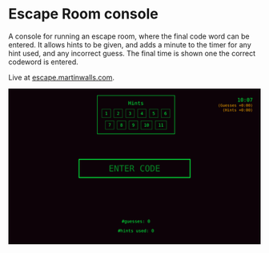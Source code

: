 # Escape Room console

A console for running an escape room, where the final code word can be entered. It allows hints to be given, and adds a minute to the timer for any hint used, and any incorrect guess. The final time is shown one the correct codeword is entered.

Live at [escape.martinwalls.com](https://escape.martinwalls.com/).

![Screenshot](screenshots/screenshot1.png)

